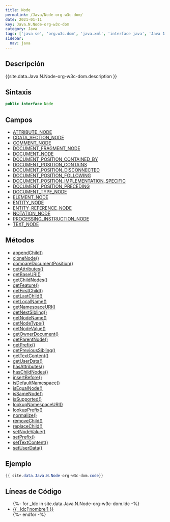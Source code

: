 ```yaml
---
title: Node
permalink: /Java/Node-org-w3c-dom/
date: 2021-01-11
key: Java.N.Node-org-w3c-dom
category: Java
tags: ['java se', 'org.w3c.dom', 'java.xml', 'interface java', 'Java 1.0']
sidebar: 
  nav: java
---
```


## Descripción
{{site.data.Java.N.Node-org-w3c-dom.description }}

## Sintaxis
~~~java
public interface Node
~~~

## Campos
* [ATTRIBUTE_NODE](/Java/Node-org-w3c-dom/ATTRIBUTE_NODE)
* [CDATA_SECTION_NODE](/Java/Node-org-w3c-dom/CDATA_SECTION_NODE)
* [COMMENT_NODE](/Java/Node-org-w3c-dom/COMMENT_NODE)
* [DOCUMENT_FRAGMENT_NODE](/Java/Node-org-w3c-dom/DOCUMENT_FRAGMENT_NODE)
* [DOCUMENT_NODE](/Java/Node-org-w3c-dom/DOCUMENT_NODE)
* [DOCUMENT_POSITION_CONTAINED_BY](/Java/Node-org-w3c-dom/DOCUMENT_POSITION_CONTAINED_BY)
* [DOCUMENT_POSITION_CONTAINS](/Java/Node-org-w3c-dom/DOCUMENT_POSITION_CONTAINS)
* [DOCUMENT_POSITION_DISCONNECTED](/Java/Node-org-w3c-dom/DOCUMENT_POSITION_DISCONNECTED)
* [DOCUMENT_POSITION_FOLLOWING](/Java/Node-org-w3c-dom/DOCUMENT_POSITION_FOLLOWING)
* [DOCUMENT_POSITION_IMPLEMENTATION_SPECIFIC](/Java/Node-org-w3c-dom/DOCUMENT_POSITION_IMPLEMENTATION_SPECIFIC)
* [DOCUMENT_POSITION_PRECEDING](/Java/Node-org-w3c-dom/DOCUMENT_POSITION_PRECEDING)
* [DOCUMENT_TYPE_NODE](/Java/Node-org-w3c-dom/DOCUMENT_TYPE_NODE)
* [ELEMENT_NODE](/Java/Node-org-w3c-dom/ELEMENT_NODE)
* [ENTITY_NODE](/Java/Node-org-w3c-dom/ENTITY_NODE)
* [ENTITY_REFERENCE_NODE](/Java/Node-org-w3c-dom/ENTITY_REFERENCE_NODE)
* [NOTATION_NODE](/Java/Node-org-w3c-dom/NOTATION_NODE)
* [PROCESSING_INSTRUCTION_NODE](/Java/Node-org-w3c-dom/PROCESSING_INSTRUCTION_NODE)
* [TEXT_NODE](/Java/Node-org-w3c-dom/TEXT_NODE)

## Métodos
* [appendChild()](/Java/Node-org-w3c-dom/appendChild)
* [cloneNode()](/Java/Node-org-w3c-dom/cloneNode)
* [compareDocumentPosition()](/Java/Node-org-w3c-dom/compareDocumentPosition)
* [getAttributes()](/Java/Node-org-w3c-dom/getAttributes)
* [getBaseURI()](/Java/Node-org-w3c-dom/getBaseURI)
* [getChildNodes()](/Java/Node-org-w3c-dom/getChildNodes)
* [getFeature()](/Java/Node-org-w3c-dom/getFeature)
* [getFirstChild()](/Java/Node-org-w3c-dom/getFirstChild)
* [getLastChild()](/Java/Node-org-w3c-dom/getLastChild)
* [getLocalName()](/Java/Node-org-w3c-dom/getLocalName)
* [getNamespaceURI()](/Java/Node-org-w3c-dom/getNamespaceURI)
* [getNextSibling()](/Java/Node-org-w3c-dom/getNextSibling)
* [getNodeName()](/Java/Node-org-w3c-dom/getNodeName)
* [getNodeType()](/Java/Node-org-w3c-dom/getNodeType)
* [getNodeValue()](/Java/Node-org-w3c-dom/getNodeValue)
* [getOwnerDocument()](/Java/Node-org-w3c-dom/getOwnerDocument)
* [getParentNode()](/Java/Node-org-w3c-dom/getParentNode)
* [getPrefix()](/Java/Node-org-w3c-dom/getPrefix)
* [getPreviousSibling()](/Java/Node-org-w3c-dom/getPreviousSibling)
* [getTextContent()](/Java/Node-org-w3c-dom/getTextContent)
* [getUserData()](/Java/Node-org-w3c-dom/getUserData)
* [hasAttributes()](/Java/Node-org-w3c-dom/hasAttributes)
* [hasChildNodes()](/Java/Node-org-w3c-dom/hasChildNodes)
* [insertBefore()](/Java/Node-org-w3c-dom/insertBefore)
* [isDefaultNamespace()](/Java/Node-org-w3c-dom/isDefaultNamespace)
* [isEqualNode()](/Java/Node-org-w3c-dom/isEqualNode)
* [isSameNode()](/Java/Node-org-w3c-dom/isSameNode)
* [isSupported()](/Java/Node-org-w3c-dom/isSupported)
* [lookupNamespaceURI()](/Java/Node-org-w3c-dom/lookupNamespaceURI)
* [lookupPrefix()](/Java/Node-org-w3c-dom/lookupPrefix)
* [normalize()](/Java/Node-org-w3c-dom/normalize)
* [removeChild()](/Java/Node-org-w3c-dom/removeChild)
* [replaceChild()](/Java/Node-org-w3c-dom/replaceChild)
* [setNodeValue()](/Java/Node-org-w3c-dom/setNodeValue)
* [setPrefix()](/Java/Node-org-w3c-dom/setPrefix)
* [setTextContent()](/Java/Node-org-w3c-dom/setTextContent)
* [setUserData()](/Java/Node-org-w3c-dom/setUserData)

## Ejemplo
~~~java
{{ site.data.Java.N.Node-org-w3c-dom.code}}
~~~

## Líneas de Código
<ul>
{%- for _ldc in site.data.Java.N.Node-org-w3c-dom.ldc -%}
   <li>
       <a href="{{_ldc['url'] }}">{{ _ldc['nombre'] }}</a>
   </li>
{%- endfor -%}
</ul>
